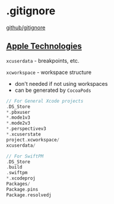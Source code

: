 # .gitignore

[github/gitignore](https://github.com/github/gitignore)

## [Apple Technologies](../../Apple%20Technologies.md)

`xcuserdata` - breakpoints, etc.

`xcworkspace` - workspace structure

- don't needed if not using workspaces
- can be generated by `CocoaPods`

```swift
// For General Xcode projects
.DS_Store	
*.pbxuser	
*.mode1v3
*.mode2v3
*.perspectivev3
*.xcuserstate
project.xcworkspace/
xcuserdata/

// For SwiftPM
.DS_Store	
.build
.swiftpm
*.xcodeproj
Packages/
Package.pins
Package.resolvedj
```
